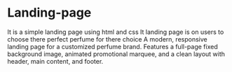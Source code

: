 # Landing-page
It is a simple landing page using html and css
It landing page is on users to choose there perfect perfume for there choice 
A modern, responsive landing page for a customized perfume brand. Features a full-page fixed background image, animated promotional marquee, and a clean layout with header, main content, and footer.
